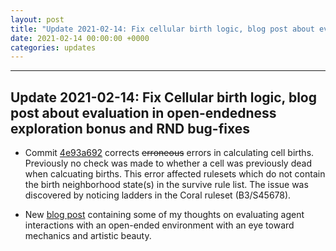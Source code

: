 ```yaml
---
layout: post
title: "Update 2021-02-14: Fix cellular birth logic, blog post about evaluation in open-endedness." 
date: 2021-02-14 00:00:00 +0000
categories: updates
---
```


------
## Update 2021-02-14: Fix Cellular birth logic, blog post about evaluation in open-endedness exploration bonus and RND bug-fixes

* Commit [4e93a692](https://github.com/riveSunder/carle/commit/4e93a692860817e011e22baed6d96904b7460dcc) corrects <strike>erroneous</strike> errors in calculating cell births. Previously no check was made to whether a cell was previously dead when calcuating births. This error affected rulesets which do not contain the birth neighborhood state(s) in the survive rule list. The issue was discovered by noticing ladders in the Coral ruleset (B3/S45678).

* New [blog post](https://rivesunder.github.io/old_blog/cellular_automata/carle/2021/02/12/open_ended_eval.html) containing some of my thoughts on evaluating agent interactions with an open-ended environment with an eye toward mechanics and artistic beauty. 
